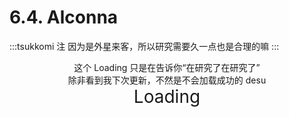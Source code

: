 # 6.4. Alconna

:::tsukkomi 注
因为是外星来客，所以研究需要久一点也是合理的嘛
:::

<p align="center" style="margin: 0px 0px 0px 0px"><Curtain>这个 Loading 只是在告诉你“在研究了在研究了”</Curtain></p>
<p align="center" style="margin: 0px 0px 0px 0px"><Curtain>除非看到我下次更新，不然是不会加载成功的 desu</Curtain></p>
<p align="center" style="font-size: 2em; margin: 0px 0px 0px 0px">Loading</p>
<div class="loading">  
    <span></span>  
    <span></span>  
    <span></span>  
    <span></span>  
    <span></span>  
</div>

<style>
.loading{
        width: 150px;
        height: 15px;
        margin: 0 auto;
        position: relative;
}
.loading span{
    position: absolute;
    width: 15px;
    height: 100%;
    border-radius: 50%;
    background: var(--c-text);
    -webkit-animation: load 1.04s ease-in infinite alternate;
}
@-webkit-keyframes load{
    0%{
        opacity: 1;
        -webkit-transform: translate(0px);
    }
    100%{
        opacity: 0.2;
        -webkit-transform: translate(150px);
    }
}
.loading span:nth-child(1){
    -webkit-animation-delay:0.13s;
}
.loading span:nth-child(2){
    -webkit-animation-delay:0.26s;
}
.loading span:nth-child(3){
    -webkit-animation-delay:0.39s;
}
.loading span:nth-child(4){
    -webkit-animation-delay:0.52s;
}
.loading span:nth-child(5){
    -webkit-animation-delay:0.65s;
}
</style>
